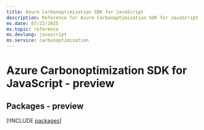 ```yaml
---
title: Azure Carbonoptimization SDK for JavaScript
description: Reference for Azure Carbonoptimization SDK for JavaScript
ms.date: 07/22/2025
ms.topic: reference
ms.devlang: javascript
ms.service: carbonoptimization
---
```

# Azure Carbonoptimization SDK for JavaScript - preview
## Packages - preview
[!INCLUDE [packages](carbonoptimization-index.md)]